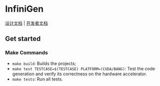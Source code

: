 # InfiniGen

[设计文档](docs/01_Outline_Design.md) | [开发者文档](docs/02_For_Developer.md)

## Get started 

### Make Commands
- `make build`: Builds the projects;
- `make test TESTCASE=$(TESTCASE) PLATFORM=(CUDA/BANG)`: Test the code generation and verify its correctness on the hardware accelerator.
- `make tests`: Run all tests.
